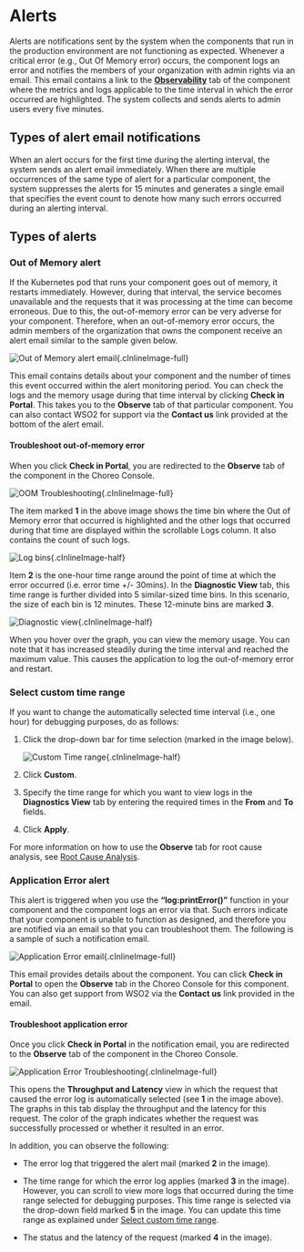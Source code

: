 # Alerts

Alerts are notifications sent by the system when the components that run in the production environment are not functioning as expected. Whenever a critical error (e.g., Out Of Memory error) occurs, the component logs an error and notifies the members of your organization with admin rights via an email. This email contains a link to the [**Observability**](../observability/observability-overview.md) tab of the component where the metrics and logs applicable to the time interval in which the error occurred are highlighted. The system collects and sends alerts to admin users every five minutes. 


## Types of alert email notifications

When an alert occurs for the first time during the alerting interval, the system sends an alert email immediately. When there are multiple occurrences of the same type of alert for a particular component, the system suppresses the alerts for 15 minutes and generates a single email that specifies the event count to denote how many such errors occurred during an alerting interval.

## Types of alerts

### Out of Memory alert

If the Kubernetes pod that runs your component goes out of memory, it restarts immediately. However, during that interval, the service becomes unavailable and the requests that it was processing at the time can become erroneous.
Due to this, the out-of-memory error can be very adverse for your component. Therefore, when an out-of-memory error occurs, the admin members of the organization that owns the component receive an alert email similar to the sample given below.


![Out of Memory alert email](../assets/img/alerting/oom-email.png){.cInlineImage-full}

This email contains details about your component and the number of times this event occurred within the alert monitoring period.
You can check the logs and the memory usage during that time interval by clicking **Check in Portal**. This takes you to the **Observe** tab of that particular component. You can also contact WSO2 for support via the **Contact us** link provided at the bottom of the alert email.

#### Troubleshoot out-of-memory error

When you click **Check in Portal**, you are redirected to the **Observe** tab of the component in the Choreo Console.

![OOM Troubleshooting](../assets/img/alerting/oom-troubleshooting.png){.cInlineImage-full}

The item marked  **1** in the above image shows the time bin where the Out of Memory error that occurred is highlighted and the other logs that occurred during that time are displayed within the scrollable Logs column. It also contains the count of such logs.

![Log bins](../assets/img/alerting/log-bins.png){.cInlineImage-half}

Item **2** is the one-hour time range around the point of time at which the error occurred (i.e. error time +/- 30mins). In the **Diagnostic View** tab, this time range is further divided into 5 similar-sized time bins. In this scenario, the size of each bin is 12 minutes. These 12-minute bins are marked **3**.

![Diagnostic view](../assets/img/alerting/diagnostic-view-values.png){.cInlineImage-half}

When you hover over the graph, you can view the memory usage. You can note that it has increased steadily during the time interval and reached the maximum value. This causes the application to log the out-of-memory error and restart.

### Select custom time range

If you want to change the automatically selected time interval (i.e., one hour) for debugging purposes, do as follows:

1. Click the drop-down bar for time selection (marked in the image below).

    ![Custom Time range](../assets/img/alerting/custom-time-range.png){.cInlineImage-half}

2. Click **Custom**.
   
3. Specify the time range for which you want to view logs in the **Diagnostics View** tab by entering the required times in the **From** and **To** fields.

4. Click **Apply**.

For more information on how to use the **Observe** tab for root cause analysis, see [Root Cause Analysis](../observability/root-cause-analysis.md).

### Application Error alert

This alert is triggered when you use the **“log:printError()”** function in your component and the component logs an error via that. Such errors indicate that your component is unable to function as designed, and therefore you are notified via an email so that you can troubleshoot them. The following is a sample of such a notification email. 

![Application Error email](../assets/img/alerting/application-error-email.png){.cInlineImage-full}

This email provides details about the component. You can click **Check in Portal** to open the **Observe** tab in the Choreo Console for this component. You can also get support from WSO2 via the **Contact us** link provided in the email.

#### Troubleshoot application error

Once you click **Check in Portal** in the notification email, you are redirected to the **Observe** tab of the component in the Choreo Console.

![Application Error Troubleshooting](../assets/img/alerting/application-error-troubleshooting.png){.cInlineImage-full}

This opens the **Throughput and Latency** view in which the request that caused the error log is automatically selected (see **1**  in the image above). The graphs in this tab display the throughput and the latency for this request. The color of the graph indicates whether the request was successfully processed or whether it resulted in an error. 

In addition, you can observe the following:

- The error log that triggered the alert mail (marked **2** in the image).

- The time range for which the error log applies (marked **3** in the image). However, you can scroll to view more logs that occurred during the time range selected for debugging purposes. This time range is selected via the drop-down field marked **5** in the image. You can update this time range as explained under [Select custom time range](#select-custom-time-range).

- The status and the latency of the request (marked **4** in the image).
